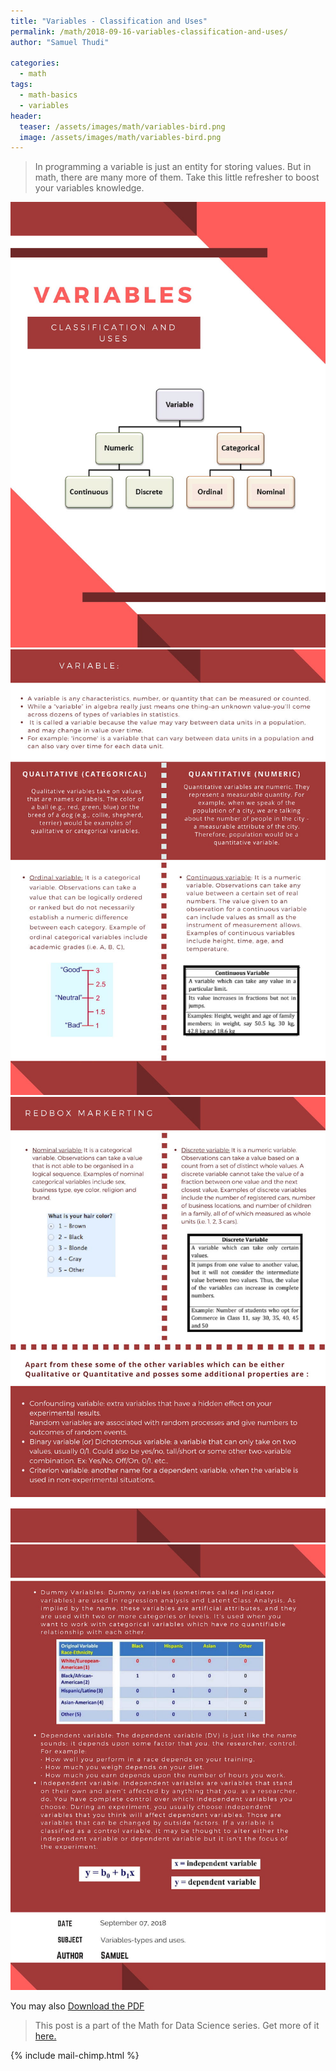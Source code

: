 ```yaml
---
title: "Variables - Classification and Uses"
permalink: /math/2018-09-16-variables-classification-and-uses/
author: "Samuel Thudi"

categories:
  - math
tags:
  - math-basics
  - variables
header:
  teaser: /assets/images/math/variables-bird.png
  image: /assets/images/math/variables-bird.png
---
```


> In programming a variable is just an entity for storing values. But in math, there are many more of them.
Take this little refresher to boost your variables knowledge.

<img src="/assets/images/math/variables/variables-1.jpg" alt="variables info graphic"/>
<img src="/assets/images/math/variables/variables-2.jpg" alt="variables info graphic"/>
<img src="/assets/images/math/variables/variables-3.jpg" alt="variables info graphic"/>
<img src="/assets/images/math/variables/variables-4.jpg" alt="variables info graphic"/>

You may also <a href="/assets/pdf/math/variables.pdf" target="_blank">Download the PDF</a>

> This post is a part of the Math for Data Science series. Get more of it <a href="/math">here.</a>

{% include mail-chimp.html %}

